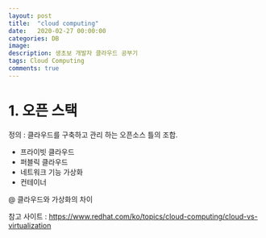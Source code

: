 ```yaml
---
layout: post
title:  "cloud computing"
date:   2020-02-27 00:00:00
categories: DB
image: 
description: 생초보 개발자 클라우드 공부기
tags: Cloud Computing
comments: true
---
```




# 1. 오픈 스택

정의 : 클라우드를 구축하고 관리 하는 오픈소스 틀의 조합.



- 프라이빗 클라우드 
- 퍼블릭 클라우드
- 네트워크 기능 가상화
- 컨테이너



@ 클라우드와 가상화의 차이

참고 사이트 : https://www.redhat.com/ko/topics/cloud-computing/cloud-vs-virtualization





